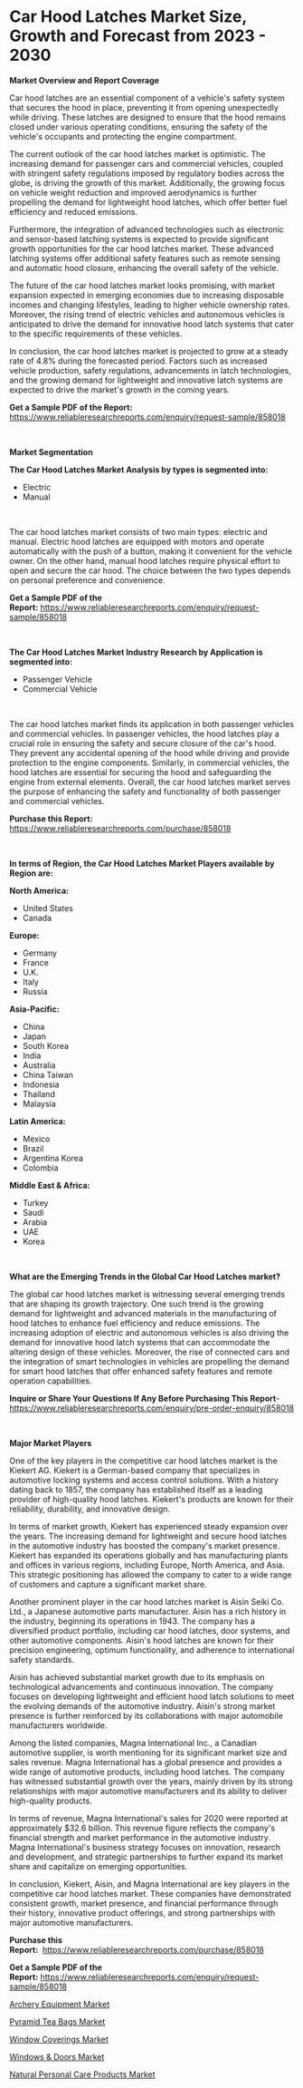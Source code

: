 <p><h1>Car Hood Latches Market Size, Growth and Forecast from 2023 - 2030</h1></p><p><strong>Market Overview and Report Coverage</strong></p>
<p><p>Car hood latches are an essential component of a vehicle's safety system that secures the hood in place, preventing it from opening unexpectedly while driving. These latches are designed to ensure that the hood remains closed under various operating conditions, ensuring the safety of the vehicle's occupants and protecting the engine compartment.</p><p>The current outlook of the car hood latches market is optimistic. The increasing demand for passenger cars and commercial vehicles, coupled with stringent safety regulations imposed by regulatory bodies across the globe, is driving the growth of this market. Additionally, the growing focus on vehicle weight reduction and improved aerodynamics is further propelling the demand for lightweight hood latches, which offer better fuel efficiency and reduced emissions.</p><p>Furthermore, the integration of advanced technologies such as electronic and sensor-based latching systems is expected to provide significant growth opportunities for the car hood latches market. These advanced latching systems offer additional safety features such as remote sensing and automatic hood closure, enhancing the overall safety of the vehicle.</p><p>The future of the car hood latches market looks promising, with market expansion expected in emerging economies due to increasing disposable incomes and changing lifestyles, leading to higher vehicle ownership rates. Moreover, the rising trend of electric vehicles and autonomous vehicles is anticipated to drive the demand for innovative hood latch systems that cater to the specific requirements of these vehicles.</p><p>In conclusion, the car hood latches market is projected to grow at a steady rate of 4.8% during the forecasted period. Factors such as increased vehicle production, safety regulations, advancements in latch technologies, and the growing demand for lightweight and innovative latch systems are expected to drive the market's growth in the coming years.</p></p>
<p><strong>Get a Sample PDF of the Report:</strong> <a href="https://www.reliableresearchreports.com/enquiry/request-sample/858018">https://www.reliableresearchreports.com/enquiry/request-sample/858018</a></p>
<p>&nbsp;</p>
<p><strong>Market Segmentation</strong></p>
<p><strong>The Car Hood Latches Market Analysis by types is segmented into:</strong></p>
<p><ul><li>Electric</li><li>Manual</li></ul></p>
<p>&nbsp;</p>
<p><p>The car hood latches market consists of two main types: electric and manual. Electric hood latches are equipped with motors and operate automatically with the push of a button, making it convenient for the vehicle owner. On the other hand, manual hood latches require physical effort to open and secure the car hood. The choice between the two types depends on personal preference and convenience.</p></p>
<p><strong>Get a Sample PDF of the Report:</strong>&nbsp;<a href="https://www.reliableresearchreports.com/enquiry/request-sample/858018">https://www.reliableresearchreports.com/enquiry/request-sample/858018</a></p>
<p>&nbsp;</p>
<p><strong>The Car Hood Latches Market Industry Research by Application is segmented into:</strong></p>
<p><ul><li>Passenger Vehicle</li><li>Commercial Vehicle</li></ul></p>
<p>&nbsp;</p>
<p><p>The car hood latches market finds its application in both passenger vehicles and commercial vehicles. In passenger vehicles, the hood latches play a crucial role in ensuring the safety and secure closure of the car's hood. They prevent any accidental opening of the hood while driving and provide protection to the engine components. Similarly, in commercial vehicles, the hood latches are essential for securing the hood and safeguarding the engine from external elements. Overall, the car hood latches market serves the purpose of enhancing the safety and functionality of both passenger and commercial vehicles.</p></p>
<p><strong>Purchase this Report:</strong>&nbsp; <a href="https://www.reliableresearchreports.com/purchase/858018">https://www.reliableresearchreports.com/purchase/858018</a></p>
<p>&nbsp;</p>
<p><strong>In terms of Region, the Car Hood Latches Market Players available by Region are:</strong></p>
<p>
    <p> <strong> North America: </strong>
        <ul>
            <li>United States</li>
            <li>Canada</li>
        </ul>
        </p> 
    <p> <strong> Europe: </strong>
        <ul>
            <li>Germany</li>
            <li>France</li>
            <li>U.K.</li>
            <li>Italy</li>
            <li>Russia</li>
        </ul>
        </p> 
    <p> <strong> Asia-Pacific: </strong>
        <ul>
            <li>China</li>
            <li>Japan</li>
            <li>South Korea</li>
            <li>India</li>
            <li>Australia</li>
            <li>China Taiwan</li>
            <li>Indonesia</li>
            <li>Thailand</li>
            <li>Malaysia</li>
        </ul>
        </p> 
    <p> <strong> Latin America: </strong>
        <ul>
            <li>Mexico</li>
            <li>Brazil</li>
            <li>Argentina Korea</li>
            <li>Colombia</li>
        </ul>
        </p> 
    <p> <strong> Middle East & Africa: </strong>
        <ul>
            <li>Turkey</li>
            <li>Saudi</li>
            <li>Arabia</li>
            <li>UAE</li>
            <li>Korea</li>
        </ul>
    </p>
    </p>
<p>&nbsp;</p>
<p><strong>What are the Emerging Trends in the Global Car Hood Latches market?</strong></p>
<p><p>The global car hood latches market is witnessing several emerging trends that are shaping its growth trajectory. One such trend is the growing demand for lightweight and advanced materials in the manufacturing of hood latches to enhance fuel efficiency and reduce emissions. The increasing adoption of electric and autonomous vehicles is also driving the demand for innovative hood latch systems that can accommodate the altering design of these vehicles. Moreover, the rise of connected cars and the integration of smart technologies in vehicles are propelling the demand for smart hood latches that offer enhanced safety features and remote operation capabilities.</p></p>
<p><strong>Inquire or Share Your Questions If Any Before Purchasing This Report</strong>- <a href="https://www.reliableresearchreports.com/enquiry/pre-order-enquiry/858018">https://www.reliableresearchreports.com/enquiry/pre-order-enquiry/858018</a></p>
<p>&nbsp;</p>
<p><strong>Major Market Players</strong></p>
<p><p>One of the key players in the competitive car hood latches market is the Kiekert AG. Kiekert is a German-based company that specializes in automotive locking systems and access control solutions. With a history dating back to 1857, the company has established itself as a leading provider of high-quality hood latches. Kiekert's products are known for their reliability, durability, and innovative design.</p><p>In terms of market growth, Kiekert has experienced steady expansion over the years. The increasing demand for lightweight and secure hood latches in the automotive industry has boosted the company's market presence. Kiekert has expanded its operations globally and has manufacturing plants and offices in various regions, including Europe, North America, and Asia. This strategic positioning has allowed the company to cater to a wide range of customers and capture a significant market share.</p><p>Another prominent player in the car hood latches market is Aisin Seiki Co. Ltd., a Japanese automotive parts manufacturer. Aisin has a rich history in the industry, beginning its operations in 1943. The company has a diversified product portfolio, including car hood latches, door systems, and other automotive components. Aisin's hood latches are known for their precision engineering, optimum functionality, and adherence to international safety standards.</p><p>Aisin has achieved substantial market growth due to its emphasis on technological advancements and continuous innovation. The company focuses on developing lightweight and efficient hood latch solutions to meet the evolving demands of the automotive industry. Aisin's strong market presence is further reinforced by its collaborations with major automobile manufacturers worldwide.</p><p>Among the listed companies, Magna International Inc., a Canadian automotive supplier, is worth mentioning for its significant market size and sales revenue. Magna International has a global presence and provides a wide range of automotive products, including hood latches. The company has witnessed substantial growth over the years, mainly driven by its strong relationships with major automotive manufacturers and its ability to deliver high-quality products.</p><p>In terms of revenue, Magna International's sales for 2020 were reported at approximately $32.6 billion. This revenue figure reflects the company's financial strength and market performance in the automotive industry. Magna International's business strategy focuses on innovation, research and development, and strategic partnerships to further expand its market share and capitalize on emerging opportunities.</p><p>In conclusion, Kiekert, Aisin, and Magna International are key players in the competitive car hood latches market. These companies have demonstrated consistent growth, market presence, and financial performance through their history, innovative product offerings, and strong partnerships with major automotive manufacturers.</p></p>
<p><strong>Purchase this Report:</strong>&nbsp;&nbsp;<a href="https://www.reliableresearchreports.com/purchase/858018">https://www.reliableresearchreports.com/purchase/858018</a></p>
<p></p>
<p><strong>Get a Sample PDF of the Report:</strong>&nbsp;<a href="https://www.reliableresearchreports.com/enquiry/request-sample/858018">https://www.reliableresearchreports.com/enquiry/request-sample/858018</a></p>
<p><p><a href="https://medium.com/@dexterhayes2023/archery-equipment-nbsp-market-focuses-on-market-share-size-and-projected-forecast-till-2030-ef753e2d1030">Archery Equipment Market</a></p><p><a href="https://medium.com/@jailynpurdy1934/pyramid-tea-bags-market-research-report-its-history-and-forecast-2023-to-2030-d24b9eb788aa">Pyramid Tea Bags Market</a></p><p><a href="https://medium.com/@germanbraun1929/window-coverings-market-outlook-industry-overview-and-forecast-2023-to-2030-8b44c1a1ed86">Window Coverings Market</a></p><p><a href="https://medium.com/@joelstrosin1928/windows-amp-doors-market-trends-forecast-and-competitive-analysis-to-2030-be50b2b17657">Windows & Doors Market</a></p><p><a href="https://medium.com/@alaynagrant2023/natural-personal-care-products-market-outlook-industry-overview-and-forecast-2023-to-2030-67dd1cd1a07f">Natural Personal Care Products Market</a></p></p>